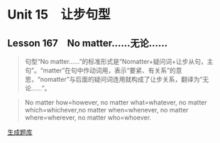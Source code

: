 ﻿ # Unit 15　让步句型
 ## Lesson 167　No matter……无论……
 
> 句型“No matter……”的标准形式是“Nomatter+疑问词+让步从句，主句”。“matter”在句中作动词用，表示“要紧、有关系”的意思，“nomatter”与后面的疑问词连用就构成了让步关系，翻译为“无论……”。

> No matter how=however, no matter what=whatever, no matter which=whichever,no matter when=whenever, no matter where=wherever, no matter who=whoever.


 [生成题库](./sentence/f167.json)